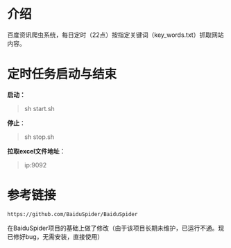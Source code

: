 #  介绍

百度资讯爬虫系统，每日定时（22点）按指定关键词（key_words.txt）抓取网站内容。


# 定时任务启动与结束

**启动：**

> sh start.sh

**停止**：

> sh stop.sh

**拉取excel文件地址**：

> ip:9092

# 参考链接
`https://github.com/BaiduSpider/BaiduSpider`

在BaiduSpider项目的基础上做了修改（由于该项目长期未维护，已运行不通。现已修好bug，无需安装，直接使用）
